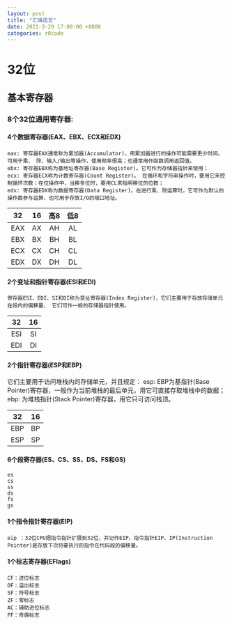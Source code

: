 ```yaml
---
layout: post
title: "汇编语言"
date: 2021-3-29 17:00:00 +0800
categories: r0code
---
```


# 32位 
## 基本寄存器
### 8个32位通用寄存器:
#### 4个数据寄存器(EAX、EBX、ECX和EDX)
    eax: 寄存器EAX通常称为累加器(Accumulator)，用累加器进行的操作可能需要更少时间。可用于乘、 除、输入/输出等操作，使用频率很高；也通常用作函数调用返回值。
    ebx: 寄存器EBX称为基地址寄存器(Base Register)。它可作为存储器指针来使用；
    ecx: 寄存器ECX称为计数寄存器(Count Register)。 在循环和字符串操作时，要用它来控制循环次数；在位操作中，当移多位时，要用CL来指明移位的位数；
    edx: 寄存器EDX称为数据寄存器(Data Register)。在进行乘、除运算时，它可作为默认的操作数参与运算，也可用于存放I/O的端口地址。
    
| 32  | 16  | 高8  | 低8  |
|:---:|:---:|:---:|:---:|
| EAX | AX  | AH  | AL  |
| EBX | BX  | BH  | BL  |
| ECX | CX  | CH  | CL  |
| EDX | DX  | DH  | DL  |


#### 2个变址和指针寄存器(ESI和EDI)
    寄存器ESI、EDI、SI和DI称为变址寄存器(Index Register)，它们主要用于存放存储单元在段内的偏移量， 它们可作一般的存储器指针使用。
    
| 32  | 16  |
|:---:|:---:|
| ESI | SI  |
| EDI | DI  |


#### 2个指针寄存器(ESP和EBP)
它们主要用于访问堆栈内的存储单元，并且规定：
    esp: EBP为基指针(Base Pointer)寄存器，一般作为当前堆栈的最后单元，用它可直接存取堆栈中的数据；
    ebp: 为堆栈指针(Stack Pointer)寄存器，用它只可访问栈顶。
    
    
| 32  | 16  |
|:---:|:---:|
| EBP | BP  |
| ESP | SP  |


#### 6个段寄存器(ES、CS、SS、DS、FS和GS)
    es
    cs
    ss
    ds
    fs
    gs
    
#### 1个指令指针寄存器(EIP)
    eip ：32位CPU把指令指针扩展到32位，并记作EIP，指令指针EIP、IP(Instruction Pointer)是存放下次将要执行的指令在代码段的偏移量。
    
#### 1个标志寄存器(EFlags)
    CF：进位标志
    OF：溢出标志
    SF：符号标志
    ZF：零标志
    AC：辅助进位标志
    PF：奇偶标志

